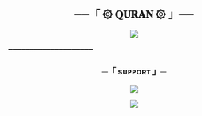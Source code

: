 <h2 align="center">
    ──「 ۞ 𝐐𝐔𝐑𝐀𝐍 ۞ 」──
</h2>

<p align="center">
  <img src="https://telegra.ph/file/5473575ecdd41837581fb.jpg">
</p>

━━━━━━━━━━━━━━━━━━━━

<h3 align="center">
    ─「 sᴜᴩᴩᴏʀᴛ 」─
</h3>

<p align="center">
<a href="https://telegram.me/S1_I_I"><img src="https://img.shields.io/badge/-Support%20Channel 1-blue.svg?style=for-the-badge&logo=Telegram"></a>
</p>

<p align="center">
<a href="https://telegram.me/CH_KORAN"><img src="https://img.shields.io/badge/-Support%20Channel 2-blue.svg?style=for-the-badge&logo=Telegram"></a>
</p>

